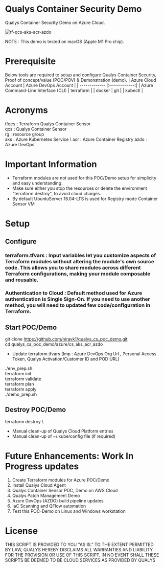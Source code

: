 # Qualys Container Security Demo
Qualys Container Security Demo on Azure Cloud. 

![tf-qcs-aks-acr-azdo](https://user-images.githubusercontent.com/12005983/180643185-6ab85d6a-def0-40a2-9a2c-4e6700c12343.svg)

NOTE : This demo is tested on macOS (Apple M1 Pro chip).

# Prerequisite
Below tools are required to setup and configure Qualys Container Security, Proof of concept/value (POC/POV) & Demonstration (demo).
| Azure Cloud Account      | Azure DevOps Account          | 
| ------------- |:-------------:|
| Azure Command-Line Interface (CLI) | terraform                          |
|           docker                   | git                                |
|           kubectl                  | 

# Acronyms
tfqcs : Terraform Qualys Container Sensor \
qcs : Qualys Container Sensor \
rg : resource group \
aks : Azure Kubernetes Service \ 
acr : Azure Container Registry
azdo : Azure DevOps


# Important Information
- Terraform modules are not used for this POC/Demo setup for simplicity and easy understanding. 
- Make sure either you stop the resources or delete the environment "terraform destroy", to avoid cloud charges. 
- By default UbuntuServer 18.04-LTS is used for Registry mode Container Sensor VM

# Setup 

## Configure
### terraform.tfvars : Input variables let you customize aspects of Terraform modules without altering the module's own source code. This allows you to share modules across different Terraform configurations, making your module composable and reusable.

### Authentication to Cloud : Default method used for Azure authentication is Single Sign-On. If you need to use another method, you will need to updated few code/configuration in Terraform.  

## Start POC/Demo
git clone https://github.com/niravk1/qualys_cs_poc_demo.git \
cd qualys_cs_poc_demo/azure/cs_aks_acr_azdo 

- Update terraform.tfvars (Imp : Azure DevOps Org Url , Personal Access Token, Qualys Activation/Customer ID and POD URL)

./env_prep.sh \
terraform init \
terraform validate \
terraform plan \
terraform apply \
./demo_prep.sh 

## Destroy POC/Demo
terraform destroy \
- Manual clean-up of Qualys Cloud Platform entries
- Manual clean-up of ~/.kube/config file (if required)

# Future Enhancements: Work In Progress updates
1. Create Terraform modules for Azure POC/Demo
2. Install Qualys Cloud Agent
3. Qualys Container Sensor POC, Demo on AWS Cloud
4. Qualys Patch Management Demo 
5. Azure DevOps (AZDO) build pipeline updates 
6. IaC Scanning and QFlow automation
7. Test this POC-Demo on Linux and Windows workstation 

# License
THIS SCRIPT IS PROVIDED TO YOU "AS IS." TO THE EXTENT PERMITTED BY LAW, QUALYS HEREBY DISCLAIMS ALL WARRANTIES AND LIABILITY FOR THE PROVISION OR USE OF THIS SCRIPT. IN NO EVENT SHALL THESE SCRIPTS BE DEEMED TO BE CLOUD SERVICES AS PROVIDED BY QUALYS


